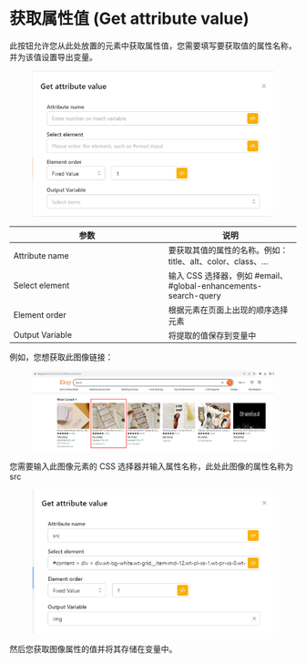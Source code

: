 # 获取属性值 (Get attribute value)

此按钮允许您从此处放置的元素中获取属性值，您需要填写要获取值的属性名称，并为该值设置导出变量。

<figure><img src="../../.gitbook/assets/image (3) (1) (1) (1).png" alt=""><figcaption></figcaption></figure>

<table><thead><tr><th width="258">参数</th><th>说明</th></tr></thead><tbody><tr><td>Attribute name</td><td>要获取其值的属性的名称。例如：title、alt、color、class、...</td></tr><tr><td>Select element</td><td>输入 CSS 选择器，例如 #email、#global-enhancements-search-query</td></tr><tr><td>Element order</td><td>根据元素在页面上出现的顺序选择元素</td></tr><tr><td>Output Variable</td><td>将提取的值保存到变量中</td></tr></tbody></table>

例如，您想获取此图像链接：

<figure><img src="../../.gitbook/assets/image (6) (1) (1) (1).png" alt=""><figcaption></figcaption></figure>

您需要输入此图像元素的 CSS 选择器并输入属性名称，此处此图像的属性名称为 src&#x20;

<figure><img src="../../.gitbook/assets/image (4) (1) (1) (1).png" alt=""><figcaption></figcaption></figure>

然后您获取图像属性的值并将其存储在变量中。
